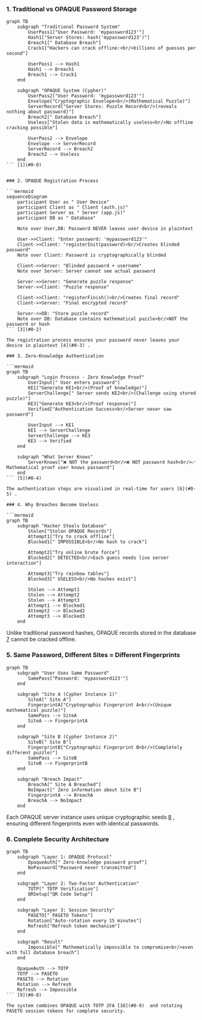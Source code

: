 
### 1. Traditional vs OPAQUE Password Storage

```mermaid
graph TB
    subgraph "Traditional Password System"
        UserPass1["User Password: 'mypassword123'"]
        Hash1["Server Stores: hash('mypassword123')"]
        Breach1[" Database Breach"]
        Crack1["Hackers can crack offline:<br/>billions of guesses per second"]
        
        UserPass1 --> Hash1
        Hash1 --> Breach1
        Breach1 --> Crack1
    end
    
    subgraph "OPAQUE System (Cypher)"
        UserPass2["User Password: 'mypassword123'"]
        Envelope["Cryptographic Envelope<br/>(Mathematical Puzzle)"]
        ServerRecord["Server Stores: Puzzle Record<br/>(reveals nothing about password)"]
        Breach2[" Database Breach"]
        Useless["Stolen data is mathematically useless<br/>No offline cracking possible"]
        
        UserPass2 --> Envelope
        Envelope --> ServerRecord
        ServerRecord --> Breach2
        Breach2 --> Useless
    end
``` [1](#0-0) 


### 2. OPAQUE Registration Process

```mermaid
sequenceDiagram
    participant User as " User Device"
    participant Client as " Client (auth.js)"
    participant Server as " Server (app.js)"
    participant DB as " Database"
    
    Note over User,DB: Password NEVER leaves user device in plaintext
    
    User->>Client: "Enter password: 'mypassword123'"
    Client->>Client: "registerInit(password)<br/>Creates blinded password"
    Note over Client: Password is cryptographically blinded
    
    Client->>Server: "Blinded password + username"
    Note over Server: Server cannot see actual password
    
    Server->>Server: "Generate puzzle response"
    Server->>Client: "Puzzle response"
    
    Client->>Client: "registerFinish()<br/>Creates final record"
    Client->>Server: "Final encrypted record"
    
    Server->>DB: "Store puzzle record"
    Note over DB: Database contains mathematical puzzle<br/>NOT the password or hash
``` [3](#0-2) 

The registration process ensures your password never leaves your device in plaintext [4](#0-3) .

### 3. Zero-Knowledge Authentication

```mermaid
graph TB
    subgraph "Login Process - Zero Knowledge Proof"
        UserInput[" User enters password"]
        KE1["Generate KE1<br/>(Proof of knowledge)"]
        ServerChallenge[" Server sends KE2<br/>(Challenge using stored puzzle)"]
        KE3["Generate KE3<br/>(Proof response)"]
        Verified["Authentication Success<br/>Server never saw password"]
        
        UserInput --> KE1
        KE1 --> ServerChallenge
        ServerChallenge --> KE3
        KE3 --> Verified
    end
    
    subgraph "What Server Knows"
        ServerKnows["❌ NOT the password<br/>❌ NOT password hash<br/>✅ Mathematical proof user knows password"]
    end
``` [5](#0-4) 

The authentication steps are visualized in real-time for users [6](#0-5) .

### 4. Why Breaches Become Useless

```mermaid
graph TB
    subgraph "Hacker Steals Database"
        Stolen["Stolen OPAQUE Records"]
        Attempt1["Try to crack offline"]
        Blocked1[" IMPOSSIBLE<br/>No hash to crack"]
        
        Attempt2["Try online brute force"]
        Blocked2[" DETECTED<br/>Each guess needs live server interaction"]
        
        Attempt3["Try rainbow tables"]
        Blocked3[" USELESS<br/>No hashes exist"]
        
        Stolen --> Attempt1
        Stolen --> Attempt2  
        Stolen --> Attempt3
        Attempt1 --> Blocked1
        Attempt2 --> Blocked2
        Attempt3 --> Blocked3
    end
```

Unlike traditional password hashes, OPAQUE records stored in the database [7](#0-6)  cannot be cracked offline.

### 5. Same Password, Different Sites = Different Fingerprints

```mermaid
graph TB
    subgraph "User Uses Same Password"
        SamePass["Password: 'mypassword123'"]
    end
    
    subgraph "Site A (Cypher Instance 1)"
        SiteA[" Site A"]
        FingerprintA["Cryptographic Fingerprint A<br/>(Unique mathematical puzzle)"]
        SamePass --> SiteA
        SiteA --> FingerprintA
    end
    
    subgraph "Site B (Cypher Instance 2)"
        SiteB[" Site B"]
        FingerprintB["Cryptographic Fingerprint B<br/>(Completely different puzzle)"]
        SamePass --> SiteB
        SiteB --> FingerprintB
    end
    
    subgraph "Breach Impact"
        BreachA[" Site A Breached"]
        NoImpact[" Zero information about Site B"]
        FingerprintA --> BreachA
        BreachA --> NoImpact
    end
```

Each OPAQUE server instance uses unique cryptographic seeds [8](#0-7) , ensuring different fingerprints even with identical passwords.

### 6. Complete Security Architecture

```mermaid
graph TB
    subgraph "Layer 1: OPAQUE Protocol"
        OpaqueAuth[" Zero-knowledge password proof"]
        NoPassword["Password never transmitted"]
    end
    
    subgraph "Layer 2: Two-Factor Authentication"
        TOTP[" TOTP Verification"]
        QRSetup["QR Code Setup"]
    end
    
    subgraph "Layer 3: Session Security"
        PASETO[" PASETO Tokens"]
        Rotation["Auto-rotation every 15 minutes"]
        Refresh["Refresh token mechanism"]
    end
    
    subgraph "Result"
        Impossible[" Mathematically impossible to compromise<br/>even with full database breach"]
    end
    
    OpaqueAuth --> TOTP
    TOTP --> PASETO
    PASETO --> Rotation
    Rotation --> Refresh
    Refresh --> Impossible
``` [9](#0-8) 

The system combines OPAQUE with TOTP 2FA [10](#0-9)  and rotating PASETO session tokens for complete security.

